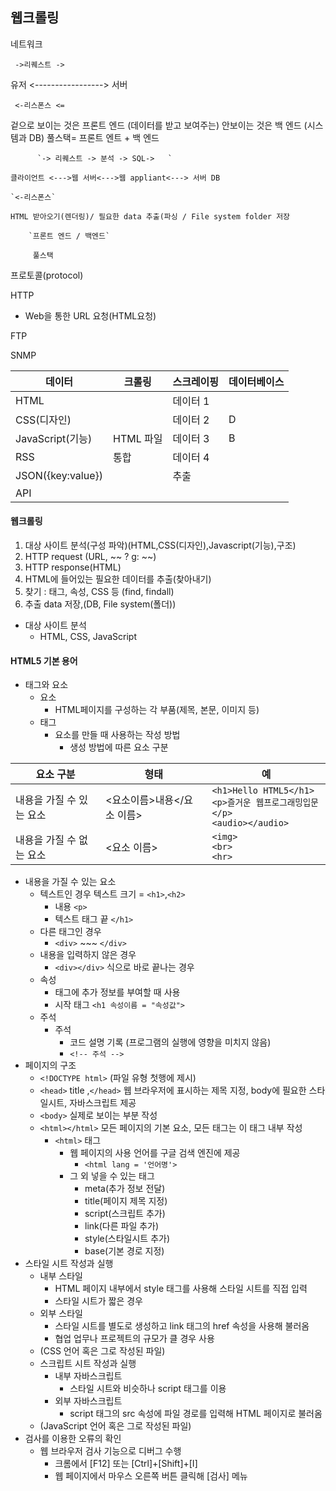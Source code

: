 ## 웹크롤링


네트워크 

     ->리퀘스트 -> 

유저  <----------------->                서버

     <-리스폰스 <= 

겉으로 보이는 것은 프론트 엔드
(데이터를 받고 보여주는)
안보이는 것은 백 엔드 
(시스템과 DB)
풀스택= 프론트 엔트 + 백 엔드
 

          `-> 리퀘스트 -> 분석 -> SQL->   `


`클라이언트 <--->웹 서버<--->웹 appliant<---> 서버 DB`

    `<-리스폰스`

`HTML 받아오기(렌더링)/ 필요한 data 추출(파싱 / File system folder 저장`

        `프론트 엔드 / 백엔드`

         풀스택

프로토콜(protocol)

HTTP
- Web을 통한 URL 요청(HTML요청)

FTP

SNMP


|데이터 |크롤링|스크레이핑|데이터베이스|
|---|---|---|---|
|HTML| | 데이터 1| |
|CSS(디자인)| | 데이터 2|D|
|JavaScript(기능)|HTML 파일 |데이터 3 | B|  
|RSS|통합 | 데이터 4| |
|JSON({key:value})| |추출 | |
|API| | | | 

#### 웹크롤링
1. 대상 사이트 분석(구성 파악)(HTML,CSS(디자인),Javascript(기능),구조)
2. HTTP request (URL, ~~ ? g: ~~)
3. HTTP response(HTML)
4. HTML에 들어있는 필요한 데이터를 추출(찾아내기)
5. 찾기 : 태그, 속성, CSS 등 (find, findall)
6. 추출 data 저장,(DB, File system(폴더))

- 대상 사이트 분석
  - HTML, CSS, JavaScript

#### HTML5 기본 용어
- 태그와 요소
  - 요소
    - HTML페이지를 구성하는 각 부품(제목, 본문, 이미지 등)
  - 태그
    - 요소를 만들 때 사용하는 작성 방법
      - 생성 방법에 따른 요소 구분

|요소 구분|형태|예|
|---|---|---|
|내용을 가질 수 있는 요소|<요소이름>내용</요소 이름>|`<h1>Hello HTML5</h1>`<br>  `<p>즐거운 웹프로그래밍입문</p>` <br>`<audio></audio>` |
|내용을 가질 수 없는 요소|<요소 이름>|`<img>`<br> `<br>`<br> `<hr>`|
- 내용을 가질 수 있는 요소
  - 텍스트인 경우 텍스트 크기 = `<h1>`,`<h2> `
    - 내용 `<p>`  
    - 텍스트 태그 끝 `</h1>`
  - 다른 태그인 경우 
    - `<div>` ~~~ `</div>`
  - 내용을 입력하지 않은 경우
    - `<div></div>` 식으로 바로 끝나는 경우
  - 속성
    - 태그에 추가 정보를 부여할 때 사용
    - 시작 태그 `<h1 속성이름 = "속성값">`
  - 주석
    - 주석 
      - 코드 설명 기록 (프로그램의 실행에 영향을 미치지 않음)
      - `<!-- 주석 -->`
- 페이지의 구조
  - `<!DOCTYPE html>` (파일 유형 첫행에 제시)
  - `<head>` title ,`</head>` 웹 브라우저에 표시하는 제목 지정, body에 필요한 스타일시트, 자바스크립트 제공
  - `<body>` 실제로 보이는 부분 작성
  - `<html></html>` 모든 페이지의 기본 요소, 모든 태그는 이 태그 내부 작성 
    - `<html>` 태그
      - 웹 페이지의 사용 언어를 구글 검색 엔진에 제공
        - `<html lang = '언어명'>`    
      - 그 외 넣을 수 있는 태그
        - meta(추가 정보 전달)
        - title(페이지 제목 지정)
        - script(스크립트 추가)
        - link(다른 파일 추가)
        - style(스타일시트 추가)
        - base(기본 경로 지정)
- 스타일 시트 작성과 실행
  - 내부 스타일
    - HTML 페이지 내부에서 style 태그를 사용해 스타일 시트를 직접 입력
    - 스타일 시트가 짧은 경우
  - 외부 스타일
    - 스타일 시트를 별도로 생성하고 link 태그의 href 속성을 사용해 불러옴
    - 협업 업무나 프로젝트의 규모가 클 경우 사용
  - (CSS 언어 혹은 그로 작성된 파일)
  - 스크립트 시트 작성과 실행
    - 내부 자바스크립트
      - 스타일 시트와 비슷하나 script 태그를 이용
    - 외부 자바스크립트
      - script 태그의 src 속성에 파일 경로를 입력해 HTML 페이지로 불러옴
  - (JavaScript 언어 혹은 그로 작성된 파일)
- 검사를 이용한 오류의 확인
  - 웹 브라우저 검사 기능으로 디버그 수행
    - 크롬에서 [F12] 또는 [Ctrl]+[Shift]+[I]
    - 웹 페이지에서 마우스 오른쪽 버튼 클릭해 [검사] 메뉴
